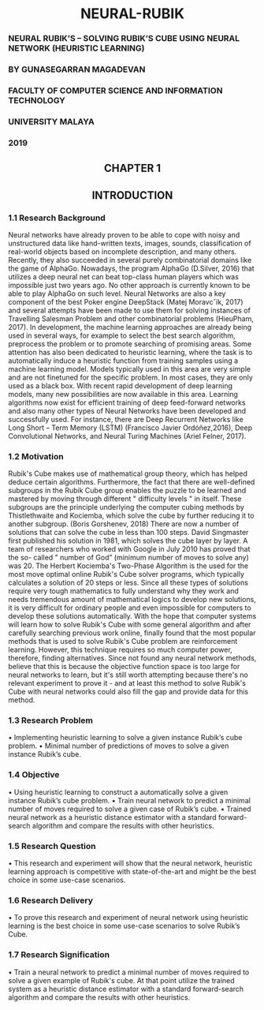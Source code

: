 # <center>NEURAL-RUBIK</center>
### NEURAL RUBIK’S – SOLVING RUBIK’S CUBE USING NEURAL NETWORK  (HEURISTIC LEARNING)
### BY GUNASEGARRAN MAGADEVAN
### FACULTY OF COMPUTER SCIENCE AND INFORMATION TECHNOLOGY
### UNIVERSITY MALAYA
### 2019

## <center>CHAPTER 1</center>

## <center>INTRODUCTION</center>

### 1.1	Research Background
Neural networks have already proven to be able to cope with noisy and unstructured data like hand-written texts, images, sounds, classification of real-world objects based on incomplete description, and many others.
Recently, they also succeeded in several purely combinatorial domains like the game of AlphaGo. Nowadays, the program AlphaGo (D.Silver, 2016) that utilizes a deep neural net can beat top-class human players which was impossible just two years ago. No other approach is currently known to be able to play AlphaGo on such level. Neural Networks are also a key component of the best Poker engine DeepStack (Matej Moravcˇík, 2017) and several attempts have been made to use them for solving instances of Travelling Salesman Problem and other combinatorial problems (HieuPham, 2017).
In development, the machine learning approaches are already being used in several ways, for example to select the best search algorithm, preprocess the problem or to promote searching of promising areas.
Some attention has also been dedicated to heuristic learning, where the task is to automatically induce a heuristic function from training samples using a machine learning model. Models typically used in this area are very simple and are not finetuned for the specific problem. In most cases, they are only used as a black box.
With recent rapid development of deep learning models, many new possibilities are now available in this area. Learning algorithms now exist for efficient training of deep feed-forward networks and also many other types of Neural Networks have been developed and successfully used. For instance, there are Deep Recurrent Networks like Long Short – Term Memory (LSTM) (Francisco Javier Ordóñez,2016), Deep Convolutional Networks, and Neural Turing Machines (Ariel Felner, 2017).

### 1.2	Motivation
Rubik's Cube makes use of mathematical group theory, which has helped deduce certain algorithms. Furthermore, the fact that there are well-defined subgroups in the Rubik Cube group enables the puzzle to be learned and mastered by moving through different " difficulty levels " in itself. These subgroups are the principle underlying the computer cubing methods by Thistlethwaite and Kociemba, which solve the cube by further reducing it to another subgroup. (Boris Gorshenev, 2018)
There are now a number of solutions that can solve the cube in less than 100 steps. David Singmaster first published his solution in 1981, which solves the cube layer by layer. A team of researchers who worked with Google in July 2010 has proved that the so- called " number of God” (minimum number of moves to solve any) was 20. The Herbert Kociemba's Two-Phase Algorithm is the used for the most move optimal online Rubik's Cube solver programs, which typically calculates a solution of 20 steps or less.
Since all these types of solutions require very tough mathematics to fully understand why they work and needs tremendous amount of mathematical logics to develop new solutions, it is very difficult for ordinary people and even impossible for computers to develop these solutions automatically.
With the hope that computer systems will learn how to solve Rubik's Cube with some general algorithm and after carefully searching previous work online, finally found that the most popular methods that is used to solve Rubik's Cube problem are reinforcement learning. However, this technique requires so much computer power, therefore, finding alternatives. Since not found any neural network methods, believe that this is because the objective function space is too large for neural networks to learn, but it's still worth attempting because there's no relevant experiment to prove it - and at least this method to solve Rubik's Cube with neural networks could also fill the gap and provide data for this method.

### 1.3	Research Problem
•	Implementing heuristic learning to solve a given instance Rubik’s cube problem.
•	Minimal number of predictions of moves to solve a given instance Rubik’s cube.

### 1.4	 Objective
•	Using heuristic learning to construct a automatically solve a given instance Rubik’s cube problem.
•	Train neural network to predict a minimal number of moves required to solve a given case of Rubik’s cube.
•	Trained neural network as a heuristic distance estimator with a standard forward-search algorithm and compare the results with other heuristics.

### 1.5	Research Question
•	This research and experiment will show that the neural network, heuristic learning approach is competitive with state-of-the-art and might be the best choice in some use-case scenarios.



### 1.6	Research Delivery
•	To prove this research and experiment of neural network using heuristic learning is the best choice in some use-case scenarios to solve Rubik’s Cube.

### 1.7	Research Signification
•	Train a neural network to predict a minimal number of moves required to solve a given example of Rubik's cube. At that point utilize the trained system as a heuristic distance estimator with a standard forward-search algorithm and compare the results with other heuristics.
